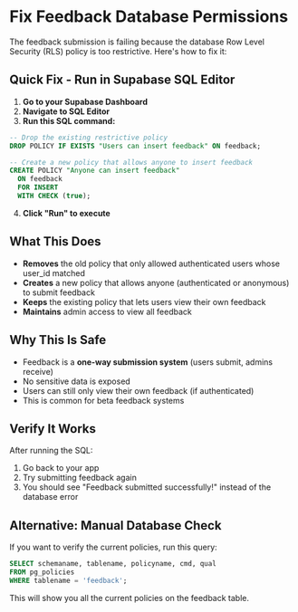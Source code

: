 # Fix Feedback Database Permissions

The feedback submission is failing because the database Row Level Security (RLS) policy is too restrictive. Here's how to fix it:

## Quick Fix - Run in Supabase SQL Editor

1. **Go to your Supabase Dashboard**
2. **Navigate to SQL Editor**
3. **Run this SQL command:**

```sql
-- Drop the existing restrictive policy
DROP POLICY IF EXISTS "Users can insert feedback" ON feedback;

-- Create a new policy that allows anyone to insert feedback
CREATE POLICY "Anyone can insert feedback" 
  ON feedback 
  FOR INSERT 
  WITH CHECK (true);
```

4. **Click "Run" to execute**

## What This Does

- **Removes** the old policy that only allowed authenticated users whose user_id matched
- **Creates** a new policy that allows anyone (authenticated or anonymous) to submit feedback
- **Keeps** the existing policy that lets users view their own feedback
- **Maintains** admin access to view all feedback

## Why This Is Safe

- Feedback is a **one-way submission system** (users submit, admins receive)
- No sensitive data is exposed
- Users can still only view their own feedback (if authenticated)
- This is common for beta feedback systems

## Verify It Works

After running the SQL:
1. Go back to your app
2. Try submitting feedback again
3. You should see "Feedback submitted successfully!" instead of the database error

## Alternative: Manual Database Check

If you want to verify the current policies, run this query:

```sql
SELECT schemaname, tablename, policyname, cmd, qual 
FROM pg_policies 
WHERE tablename = 'feedback';
```

This will show you all the current policies on the feedback table. 
